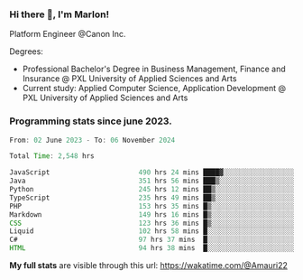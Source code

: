 
### Hi there 👋, I'm Marlon!

Platform Engineer @Canon Inc.

Degrees: 
- Professional Bachelor's Degree in Business Management, Finance and Insurance @ PXL University of Applied Sciences and Arts
- Current study: Applied Computer Science, Application Development @ PXL University of Applied Sciences and Arts

### Programming stats since june 2023.
<!--START_SECTION:waka-->

```java
From: 02 June 2023 - To: 06 November 2024

Total Time: 2,548 hrs

JavaScript                      490 hrs 24 mins ████▓░░░░░░░░░░░░░░░░░░░░   18.92 %
Java                            351 hrs 56 mins ███▒░░░░░░░░░░░░░░░░░░░░░   13.58 %
Python                          245 hrs 12 mins ██▒░░░░░░░░░░░░░░░░░░░░░░   09.46 %
TypeScript                      235 hrs 49 mins ██▒░░░░░░░░░░░░░░░░░░░░░░   09.10 %
PHP                             153 hrs 35 mins █▒░░░░░░░░░░░░░░░░░░░░░░░   05.93 %
Markdown                        149 hrs 16 mins █▒░░░░░░░░░░░░░░░░░░░░░░░   05.76 %
CSS                             123 hrs 36 mins █▒░░░░░░░░░░░░░░░░░░░░░░░   04.77 %
Liquid                          102 hrs 58 mins █░░░░░░░░░░░░░░░░░░░░░░░░   03.97 %
C#                              97 hrs 37 mins  █░░░░░░░░░░░░░░░░░░░░░░░░   03.77 %
HTML                            94 hrs 38 mins  █░░░░░░░░░░░░░░░░░░░░░░░░   03.65 %
```

<!--END_SECTION:waka-->
**My full stats** are visible through this url: https://wakatime.com/@Amauri22
